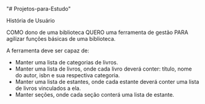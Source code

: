 "# Projetos-para-Estudo" 

História de Usuário

COMO dono de uma biblioteca QUERO uma ferramenta de gestão PARA agilizar funções
básicas de uma biblioteca.

A ferramenta deve ser capaz de:

- Manter uma lista de categorias de livros.
- Manter uma lista de livros, onde cada livro deverá conter: título, nome do autor, isbn e
sua respectiva categoria.
- Manter uma lista de estantes, onde cada estante deverá conter uma lista de livros
vinculados a ela.
- Manter seções, onde cada seção conterá uma lista de estante.